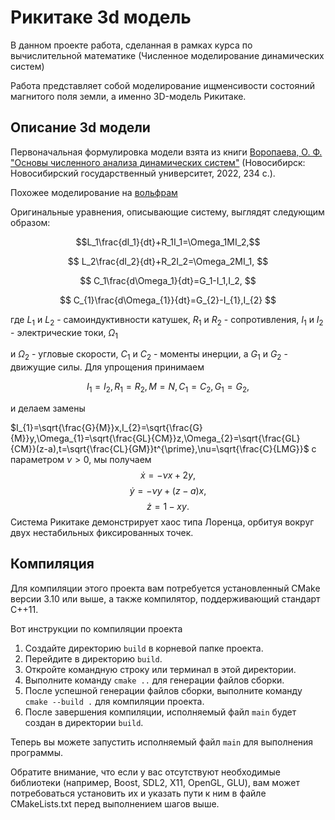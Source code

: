 # Рикитаке 3d модель

В данном проекте работа, сделанная в рамках курса по вычислительной математике (Численное моделирование динамических систем)

Работа представляет собой моделирование ищменсивости состояний магнитого поля земли, а именно 3D-модель Рикитаке.

## Описание 3d модели

Первоначальная формулировка модели взята из книги [Воропаева, О. Ф. "Основы численного анализа динамических систем"](http://www.ict.nsc.ru/matmod/files/textbooks/Voropaeva-NumAnalDynSys.pdf) (Новосибирск: Новосибирский государственный университет, 2022, 234 c.).

Похожее моделирование на [вольфрам](https://demonstrations.wolfram.com/RikitakeModelOfGeomagneticReversal/)

Оригинальные уравнения, описывающие систему, выглядят следующим образом:

$$L_1\frac{dI_1}{dt}+R_1I_1=\Omega_1MI_2,$$

$$
L_2\frac{dI_2}{dt}+R_2I_2=\Omega_2MI_1,
$$

$$
C_1\frac{d\Omega_1}{dt}=G_1-I_1,I_2,
$$

$$
C_{1}\frac{d\Omega_{1}}{dt}=G_{2}-I_{1},I_{2}
$$

где $L_1$ и $L_2$ - самоиндуктивности катушек, $R_1$ и $R_2$ - сопротивления, $I_1$ и $I_2$ - электрические токи, $\Omega_1$

и $\Omega_2$ - угловые скорости, $C_1$ и $C_2$ - моменты инерции, а $G_1$ и $G_2$ - движущие силы. Для упрощения принимаем

$$
I_{1}=I_{2},R_{1}=R_{2},M=N,C_{1}=C_{2},G_{1}=G_{2},
$$

и делаем замены

$I_{1}=\sqrt{\frac{G}{M}}x,I_{2}=\sqrt{\frac{G}{M}}y,\Omega_{1}=\sqrt{\frac{GL}{CM}}z,\Omega_{2}=\sqrt{\frac{GL}{CM}}(z-a),t=\sqrt{\frac{CL}{GM}}t^{\prime},\nu=\sqrt{\frac{C}{LMG}}$ с параметром $\nu>0$, мы получаем
$$\dot{x}=-\nu x+2y,$$
$$\dot{y}=-\nu y+(z-a)x,$$
$$\dot{z}=1-xy.$$
Система Рикитаке демонстрирует хаос типа Лоренца, орбитуя вокруг двух нестабильных фиксированных точек.

## Компиляция

Для компиляции этого проекта вам потребуется установленный CMake версии 3.10 или выше, а также компилятор, поддерживающий стандарт C++11.

Вот инструкции по компиляции проекта

1. Создайте директорию `build` в корневой папке проекта.
2. Перейдите в директорию `build`.
3. Откройте командную строку или терминал в этой директории.
4. Выполните команду `cmake ..` для генерации файлов сборки.
5. После успешной генерации файлов сборки, выполните команду `cmake --build .` для компиляции проекта.
6. После завершения компиляции, исполняемый файл `main` будет создан в директории `build`.

Теперь вы можете запустить исполняемый файл `main` для выполнения программы.

Обратите внимание, что если у вас отсутствуют необходимые библиотеки (например, Boost, SDL2, X11, OpenGL, GLU), вам может потребоваться установить их и указать пути к ним в файле CMakeLists.txt перед выполнением шагов выше.
